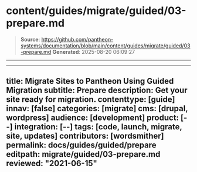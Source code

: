 # content/guides/migrate/guided/03-prepare.md

> **Source**: https://github.com/pantheon-systems/documentation/blob/main/content/guides/migrate/guided/03-prepare.md
> **Generated**: 2025-08-20 06:09:27

---

---
title: Migrate Sites to Pantheon Using Guided Migration
subtitle: Prepare
description: Get your site ready for migration.
contenttype: [guide]
innav: [false]
categories: [migrate]
cms: [drupal, wordpress]
audience: [development]
product: [--]
integration: [--]
tags: [code, launch, migrate, site, updates]
contributors: [wordsmither]
permalink: docs/guides/guided/prepare
editpath: migrate/guided/03-prepare.md
reviewed: "2021-06-15"
---

<Partial file="migrate/prepare.md" />
